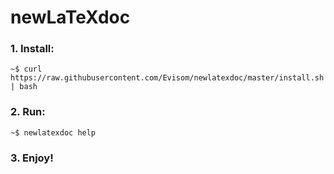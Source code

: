 # newLaTeXdoc


### 1. Install:
```
~$ curl https://raw.githubusercontent.com/Evisom/newlatexdoc/master/install.sh | bash
```

### 2. Run: 
```
~$ newlatexdoc help
```

### 3. Enjoy!
